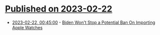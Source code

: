 # [Published on 2023-02-22](index.md)

* [2023-02-22, 00:45:00](https://apple.slashdot.org/story/23/02/22/0043233/biden-wont-stop-a-potential-ban-on-importing-apple-watches?utm_source=rss1.0mainlinkanon&utm_medium=feed) - [Biden Won't Stop a Potential Ban On Importing Apple Watches](https://apple.slashdot.org/story/23/02/22/0043233/biden-wont-stop-a-potential-ban-on-importing-apple-watches?utm_source=rss1.0mainlinkanon&utm_medium=feed)
